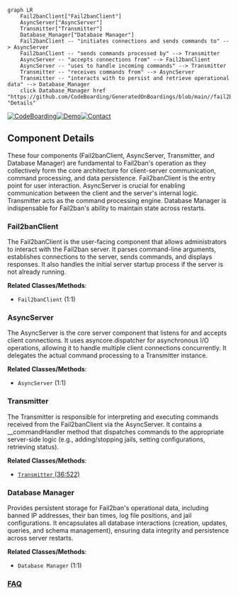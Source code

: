 ```mermaid
graph LR
    Fail2banClient["Fail2banClient"]
    AsyncServer["AsyncServer"]
    Transmitter["Transmitter"]
    Database_Manager["Database Manager"]
    Fail2banClient -- "initiates connections and sends commands to" --> AsyncServer
    Fail2banClient -- "sends commands processed by" --> Transmitter
    AsyncServer -- "accepts connections from" --> Fail2banClient
    AsyncServer -- "uses to handle incoming commands" --> Transmitter
    Transmitter -- "receives commands from" --> AsyncServer
    Transmitter -- "interacts with to persist and retrieve operational data" --> Database_Manager
    click Database_Manager href "https://github.com/CodeBoarding/GeneratedOnBoardings/blob/main//fail2ban/Database_Manager.md" "Details"
```
[![CodeBoarding](https://img.shields.io/badge/Generated%20by-CodeBoarding-9cf?style=flat-square)](https://github.com/CodeBoarding/CodeBoarding)[![Demo](https://img.shields.io/badge/Try%20our-Demo-blue?style=flat-square)](https://www.codeboarding.org/demo)[![Contact](https://img.shields.io/badge/Contact%20us%20-%20contact@codeboarding.org-lightgrey?style=flat-square)](mailto:contact@codeboarding.org)

## Component Details

These four components (Fail2banClient, AsyncServer, Transmitter, and Database Manager) are fundamental to Fail2ban's operation as they collectively form the core architecture for client-server communication, command processing, and data persistence. Fail2banClient is the entry point for user interaction. AsyncServer is crucial for enabling communication between the client and the server's internal logic. Transmitter acts as the command processing engine. Database Manager is indispensable for Fail2ban's ability to maintain state across restarts.

### Fail2banClient
The Fail2banClient is the user-facing component that allows administrators to interact with the Fail2ban server. It parses command-line arguments, establishes connections to the server, sends commands, and displays responses. It also handles the initial server startup process if the server is not already running.


**Related Classes/Methods**:

- `Fail2banClient` (1:1)


### AsyncServer
The AsyncServer is the core server component that listens for and accepts client connections. It uses asyncore.dispatcher for asynchronous I/O operations, allowing it to handle multiple client connections concurrently. It delegates the actual command processing to a Transmitter instance.


**Related Classes/Methods**:

- `AsyncServer` (1:1)


### Transmitter
The Transmitter is responsible for interpreting and executing commands received from the Fail2banClient via the AsyncServer. It contains a __commandHandler method that dispatches commands to the appropriate server-side logic (e.g., adding/stopping jails, setting configurations, retrieving status).


**Related Classes/Methods**:

- <a href="https://github.com/fail2ban/fail2ban/blob/master/fail2ban/server/transmitter.py#L36-L522" target="_blank" rel="noopener noreferrer">`Transmitter` (36:522)</a>


### Database Manager
Provides persistent storage for Fail2ban's operational data, including banned IP addresses, their ban times, log file positions, and jail configurations. It encapsulates all database interactions (creation, updates, queries, and schema management), ensuring data integrity and persistence across server restarts.


**Related Classes/Methods**:

- `Database Manager` (1:1)




### [FAQ](https://github.com/CodeBoarding/GeneratedOnBoardings/tree/main?tab=readme-ov-file#faq)